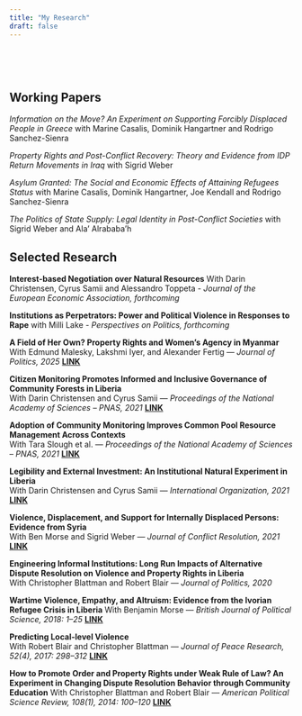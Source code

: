 ```yaml
---
title: "My Research"
draft: false
---
```


&nbsp;


&nbsp;

## Working Papers

*Information on the Move? An Experiment on Supporting Forcibly Displaced People in Greece* with Marine Casalis, Dominik Hangartner and Rodrigo Sanchez-Sienra

*Property Rights and Post-Conflict Recovery: Theory and Evidence from IDP Return Movements in Iraq* with Sigrid Weber

*Asylum Granted: The Social and Economic Effects of Attaining Refugees Status* with Marine Casalis, Dominik Hangartner, Joe Kendall and Rodrigo Sanchez-Sienra

*The Politics of State Supply: Legal Identity in Post-Conflict Societies* with Sigrid Weber and Ala’ Alrababa’h



## Selected Research

**Interest-based Negotiation over Natural Resources** With Darin Christensen, Cyrus Samii and
Alessandro Toppeta - *Journal of the European Economic Association, forthcoming*


**Institutions as Perpetrators: Power and Political Violence in Responses to Rape** with
Milli Lake - *Perspectives on Politics, forthcoming*


**A Field of Her Own? Property Rights and Women’s Agency in Myanmar**  
With Edmund Malesky, Lakshmi Iyer, and Alexander Fertig — *Journal of 
Politics, 2025* **[LINK](https://www.journals.uchicago.edu/doi/10.1086/734236)**


**Citizen Monitoring Promotes Informed and Inclusive Governance of 
Community Forests in Liberia**  
With Darin Christensen and Cyrus Samii — *Proceedings of the National 
Academy of Sciences – PNAS, 2021* **[LINK](https://www.pnas.org/doi/10.1073/pnas.2015169118)**


**Adoption of Community Monitoring Improves Common Pool Resource 
Management Across Contexts**  
With Tara Slough et al. — *Proceedings of the National Academy of Sciences 
– PNAS, 2021* **[LINK](https://www.pnas.org/doi/10.1073/pnas.2015367118)**


**Legibility and External Investment: An Institutional Natural Experiment 
in Liberia**  
With Darin Christensen and Cyrus Samii — *International Organization, 
2021* **[LINK](https://www.cambridge.org/core/journals/international-organization/article/abs/legibility-and-external-investment-an-institutional-natural-experiment-in-liberia/F0E5854A8994D7C20E2358A8C46DD146)**


**Violence, Displacement, and Support for Internally Displaced Persons: 
Evidence from Syria**  
With Ben Morse and Sigrid Weber — *Journal of Conflict Resolution, 2021* **[LINK](https://journals.sagepub.com/doi/abs/10.1177/00220027211011523)**


**Engineering Informal Institutions: Long Run Impacts of Alternative 
Dispute Resolution on Violence and Property Rights in Liberia**  
With Christopher Blattman and Robert Blair — *Journal of Politics, 2020*


**Wartime Violence, Empathy, and Altruism: Evidence from the Ivorian 
Refugee Crisis in Liberia** 
With Benjamin Morse — *British Journal of Political Science, 2018: 1–25* **[LINK](https://www.cambridge.org/core/journals/british-journal-of-political-science/article/violence-empathy-and-altruism-evidence-from-the-ivorian-refugee-crisis-in-liberia/11B4279146383F574AC7E071EA31EC25)**  


**Predicting Local-level Violence**  
With Robert Blair and Christopher Blattman — *Journal of Peace Research, 
52(4), 2017: 298–312* **[LINK](http://papers.ssrn.com/sol3/papers.cfm?abstract_id=2497153)**


**How to Promote Order and Property Rights under Weak Rule of Law? An 
Experiment in Changing Dispute Resolution Behavior through Community 
Education** 
With Christopher Blattman and Robert Blair — *American Political Science 
Review, 108(1), 2014: 100–120* **[LINK](http://journals.cambridge.org/download.php?file=%2FPSR%2FPSR108_01%2FS0003055413000543a.pdf&code=4868ae8698f7d343d990e75cf703ee45)**


